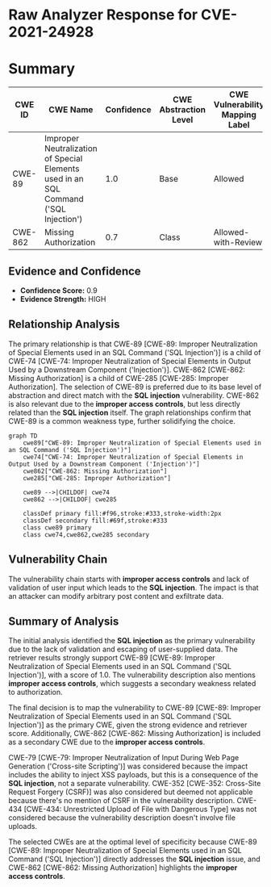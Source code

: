 # Raw Analyzer Response for CVE-2021-24928

# Summary
| CWE ID | CWE Name | Confidence | CWE Abstraction Level | CWE Vulnerability Mapping Label | CWE-Vulnerability Mapping Notes |
|---|---|---|---|---|---|
| CWE-89 | Improper Neutralization of Special Elements used in an SQL Command ('SQL Injection') | 1.0 | Base | Allowed | Primary CWE |
| CWE-862 | Missing Authorization | 0.7 | Class | Allowed-with-Review | Secondary Candidate |

## Evidence and Confidence

*   **Confidence Score:** 0.9
*   **Evidence Strength:** HIGH

## Relationship Analysis
The primary relationship is that CWE-89 [CWE-89: Improper Neutralization of Special Elements used in an SQL Command ('SQL Injection')] is a child of CWE-74 [CWE-74: Improper Neutralization of Special Elements in Output Used by a Downstream Component ('Injection')]. CWE-862 [CWE-862: Missing Authorization] is a child of CWE-285 [CWE-285: Improper Authorization]. The selection of CWE-89 is preferred due to its base level of abstraction and direct match with the **SQL injection** vulnerability. CWE-862 is also relevant due to the **improper access controls**, but less directly related than the **SQL injection** itself. The graph relationships confirm that CWE-89 is a common weakness type, further solidifying the choice.

```mermaid
graph TD
    cwe89["CWE-89: Improper Neutralization of Special Elements used in an SQL Command ('SQL Injection')"]
    cwe74["CWE-74: Improper Neutralization of Special Elements in Output Used by a Downstream Component ('Injection')"]
    cwe862["CWE-862: Missing Authorization"]
    cwe285["CWE-285: Improper Authorization"]
    
    cwe89 -->|CHILDOF| cwe74
    cwe862 -->|CHILDOF| cwe285
    
    classDef primary fill:#f96,stroke:#333,stroke-width:2px
    classDef secondary fill:#69f,stroke:#333
    class cwe89 primary
    class cwe74,cwe862,cwe285 secondary
```

## Vulnerability Chain
The vulnerability chain starts with **improper access controls** and lack of validation of user input which leads to the **SQL injection**. The impact is that an attacker can modify arbitrary post content and exfiltrate data.

## Summary of Analysis
The initial analysis identified the **SQL injection** as the primary vulnerability due to the lack of validation and escaping of user-supplied data. The retriever results strongly support CWE-89 [CWE-89: Improper Neutralization of Special Elements used in an SQL Command ('SQL Injection')], with a score of 1.0. The vulnerability description also mentions **improper access controls**, which suggests a secondary weakness related to authorization.

The final decision is to map the vulnerability to CWE-89 [CWE-89: Improper Neutralization of Special Elements used in an SQL Command ('SQL Injection')] as the primary CWE, given the strong evidence and retriever score. Additionally, CWE-862 [CWE-862: Missing Authorization] is included as a secondary CWE due to the **improper access controls**.

CWE-79 [CWE-79: Improper Neutralization of Input During Web Page Generation ('Cross-site Scripting')] was considered because the impact includes the ability to inject XSS payloads, but this is a consequence of the **SQL injection**, not a separate vulnerability. CWE-352 [CWE-352: Cross-Site Request Forgery (CSRF)] was also considered but deemed not applicable because there's no mention of CSRF in the vulnerability description. CWE-434 [CWE-434: Unrestricted Upload of File with Dangerous Type] was not considered because the vulnerability description doesn't involve file uploads.

The selected CWEs are at the optimal level of specificity because CWE-89 [CWE-89: Improper Neutralization of Special Elements used in an SQL Command ('SQL Injection')] directly addresses the **SQL injection** issue, and CWE-862 [CWE-862: Missing Authorization] highlights the **improper access controls**.